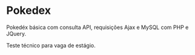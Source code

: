 # Pokedex
Pokedéx básica com consulta API, requisições Ajax e MySQL com PHP e JQuery.

Teste técnico para vaga de estágio.
